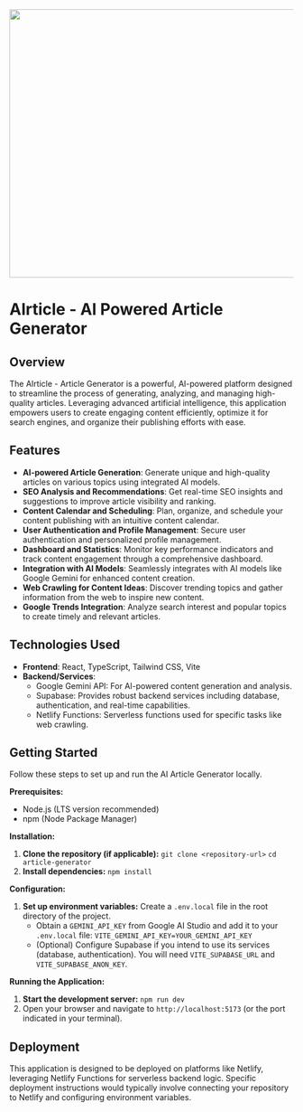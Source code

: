 <div align="center">
<img width="1200" height="475" alt="GHBanner" src="https://github.com/user-attachments/assets/0aa67016-6eaf-458a-adb2-6e31a0763ed6" />
</div>

# AIrticle - AI Powered Article Generator

## Overview

The AIrticle - Article Generator is a powerful, AI-powered platform designed to streamline the process of generating, analyzing, and managing high-quality articles. Leveraging advanced artificial intelligence, this application empowers users to create engaging content efficiently, optimize it for search engines, and organize their publishing efforts with ease.

## Features

*   **AI-powered Article Generation**: Generate unique and high-quality articles on various topics using integrated AI models.
*   **SEO Analysis and Recommendations**: Get real-time SEO insights and suggestions to improve article visibility and ranking.
*   **Content Calendar and Scheduling**: Plan, organize, and schedule your content publishing with an intuitive content calendar.
*   **User Authentication and Profile Management**: Secure user authentication and personalized profile management.
*   **Dashboard and Statistics**: Monitor key performance indicators and track content engagement through a comprehensive dashboard.
*   **Integration with AI Models**: Seamlessly integrates with AI models like Google Gemini for enhanced content creation.
*   **Web Crawling for Content Ideas**: Discover trending topics and gather information from the web to inspire new content.
*   **Google Trends Integration**: Analyze search interest and popular topics to create timely and relevant articles.

## Technologies Used

*   **Frontend**: React, TypeScript, Tailwind CSS, Vite
*   **Backend/Services**:
    *   Google Gemini API: For AI-powered content generation and analysis.
    *   Supabase: Provides robust backend services including database, authentication, and real-time capabilities.
    *   Netlify Functions: Serverless functions used for specific tasks like web crawling.

## Getting Started

Follow these steps to set up and run the AI Article Generator locally.

**Prerequisites:**

*   Node.js (LTS version recommended)
*   npm (Node Package Manager)

**Installation:**

1.  **Clone the repository (if applicable):**
    `git clone <repository-url>`
    `cd article-generator`
2.  **Install dependencies:**
    `npm install`

**Configuration:**

1.  **Set up environment variables:**
    Create a `.env.local` file in the root directory of the project.
    *   Obtain a `GEMINI_API_KEY` from Google AI Studio and add it to your `.env.local` file:
        `VITE_GEMINI_API_KEY=YOUR_GEMINI_API_KEY`
    *   (Optional) Configure Supabase if you intend to use its services (database, authentication). You will need `VITE_SUPABASE_URL` and `VITE_SUPABASE_ANON_KEY`.

**Running the Application:**

1.  **Start the development server:**
    `npm run dev`
2.  Open your browser and navigate to `http://localhost:5173` (or the port indicated in your terminal).

## Deployment

This application is designed to be deployed on platforms like Netlify, leveraging Netlify Functions for serverless backend logic. Specific deployment instructions would typically involve connecting your repository to Netlify and configuring environment variables.
